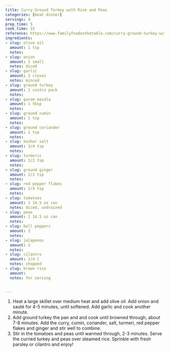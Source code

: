 ```yaml
---
title: Curry Ground Turkey with Rice and Peas
categories: [meat dinner]
servings: 4
prep_time: 5
cook_time: 15
reference: https://www.familyfoodonthetable.com/curry-ground-turkey-with-rice-and-peas/
ingredients:
- slug: olive oil
  amount: 1 tsp
  notes:
- slug: onion
  amount: 1 small
  notes: diced
- slug: garlic
  amount: 2 cloves
  notes: minced
- slug: ground turkey
  amount: 1 costco pack
  notes:
- slug: garam masala
  amount: 1 tbsp
  notes:
- slug: ground cumin
  amount: 1 tsp
  notes:
- slug: ground coriander
  amount: 1 tsp
  notes:
- slug: kosher salt
  amount: 3/4 tsp
  notes:
- slug: turmeric
  amount: 1/2 tsp
  notes:
- slug: ground ginger
  amount: 1/2 tsp
  notes:
- slug: red pepper flakes
  amount: 1/4 tsp
  notes:
- slug: tomatoes
  amount: 1 14.5 oz can
  notes: diced, undrained
- slug: peas
  amount: 1 14.5 oz can
  notes:
- slug: bell peppers
  amount: 2
  notes:
- slug: jalapenos
  amount: 2
  notes:
- slug: cilantro
  amount: 1/4 C
  notes: chopped
- slug: brown rice
  amount:
  notes: for serving


---
```


1. Heat a large skillet over medium heat and add olive oil. Add onion and sauté for 4-5 minutes, until softened. Add garlic and cook another minute.
2. Add ground turkey the pan and and cook until browned through, about 7-8 minutes. Add the curry, cumin, coriander, salt, turmeri, red pepper flakes and ginger and stir well to combine.
3. Stir in the tomatoes and peas until warmed through, 2-3 minutes. Serve the curried turkey and peas over steamed rice. Sprinkle with fresh parsley or cilantro and enjoy!
